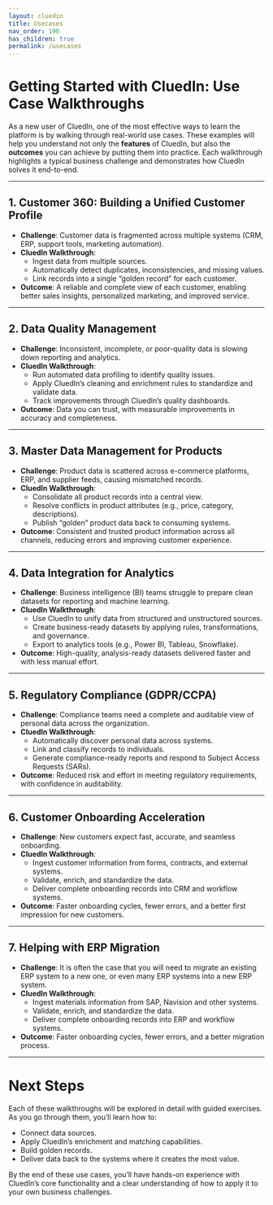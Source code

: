 ```yaml
---
layout: cluedin
title: Usecases
nav_order: 190
has_children: true
permalink: /usecases
---
```


# Getting Started with CluedIn: Use Case Walkthroughs

As a new user of CluedIn, one of the most effective ways to learn the platform is by walking through real-world use cases. These examples will help you understand not only the **features** of CluedIn, but also the **outcomes** you can achieve by putting them into practice. Each walkthrough highlights a typical business challenge and demonstrates how CluedIn solves it end-to-end.  

---

## 1. **Customer 360: Building a Unified Customer Profile**
- **Challenge**: Customer data is fragmented across multiple systems (CRM, ERP, support tools, marketing automation).  
- **CluedIn Walkthrough**:  
  - Ingest data from multiple sources.  
  - Automatically detect duplicates, inconsistencies, and missing values.  
  - Link records into a single “golden record” for each customer.  
- **Outcome**: A reliable and complete view of each customer, enabling better sales insights, personalized marketing, and improved service.

---

## 2. **Data Quality Management**
- **Challenge**: Inconsistent, incomplete, or poor-quality data is slowing down reporting and analytics.  
- **CluedIn Walkthrough**:  
  - Run automated data profiling to identify quality issues.  
  - Apply CluedIn’s cleaning and enrichment rules to standardize and validate data.  
  - Track improvements through CluedIn’s quality dashboards.  
- **Outcome**: Data you can trust, with measurable improvements in accuracy and completeness.

---

## 3. **Master Data Management for Products**
- **Challenge**: Product data is scattered across e-commerce platforms, ERP, and supplier feeds, causing mismatched records.  
- **CluedIn Walkthrough**:  
  - Consolidate all product records into a central view.  
  - Resolve conflicts in product attributes (e.g., price, category, descriptions).  
  - Publish “golden” product data back to consuming systems.  
- **Outcome**: Consistent and trusted product information across all channels, reducing errors and improving customer experience.

---

## 4. **Data Integration for Analytics**
- **Challenge**: Business intelligence (BI) teams struggle to prepare clean datasets for reporting and machine learning.  
- **CluedIn Walkthrough**:  
  - Use CluedIn to unify data from structured and unstructured sources.  
  - Create business-ready datasets by applying rules, transformations, and governance.  
  - Export to analytics tools (e.g., Power BI, Tableau, Snowflake).  
- **Outcome**: High-quality, analysis-ready datasets delivered faster and with less manual effort.

---

## 5. **Regulatory Compliance (GDPR/CCPA)**
- **Challenge**: Compliance teams need a complete and auditable view of personal data across the organization.  
- **CluedIn Walkthrough**:  
  - Automatically discover personal data across systems.  
  - Link and classify records to individuals.  
  - Generate compliance-ready reports and respond to Subject Access Requests (SARs).  
- **Outcome**: Reduced risk and effort in meeting regulatory requirements, with confidence in auditability.

---

## 6. **Customer Onboarding Acceleration**
- **Challenge**: New customers expect fast, accurate, and seamless onboarding.  
- **CluedIn Walkthrough**:  
  - Ingest customer information from forms, contracts, and external systems.  
  - Validate, enrich, and standardize the data.  
  - Deliver complete onboarding records into CRM and workflow systems.  
- **Outcome**: Faster onboarding cycles, fewer errors, and a better first impression for new customers.

---

## 7. **Helping with ERP Migration**
- **Challenge**: It is often the case that you will need to migrate an existing ERP system to a new one, or even many ERP systems into a new ERP system.  
- **CluedIn Walkthrough**:  
  - Ingest materials information from SAP, Navision and other systems.  
  - Validate, enrich, and standardize the data.  
  - Deliver complete onboarding records into ERP and workflow systems.  
- **Outcome**: Faster onboarding cycles, fewer errors, and a better migration process.

---

# Next Steps
Each of these walkthroughs will be explored in detail with guided exercises. As you go through them, you’ll learn how to:  
- Connect data sources.  
- Apply CluedIn’s enrichment and matching capabilities.  
- Build golden records.  
- Deliver data back to the systems where it creates the most value.  

By the end of these use cases, you’ll have hands-on experience with CluedIn’s core functionality and a clear understanding of how to apply it to your own business challenges.  
